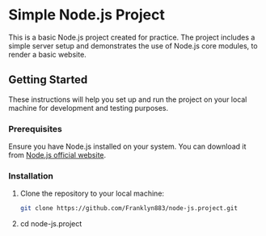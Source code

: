 
# Simple Node.js Project

This is a basic Node.js project created for practice. The project includes a simple server setup and demonstrates the use of Node.js core modules, to render a basic website.

## Getting Started

These instructions will help you set up and run the project on your local machine for development and testing purposes.

### Prerequisites

Ensure you have Node.js installed on your system. You can download it from [Node.js official website](https://nodejs.org/).

### Installation

1. Clone the repository to your local machine:

   ```bash
   git clone https://github.com/Franklyn883/node-js.project.git

2. cd node-js.project


